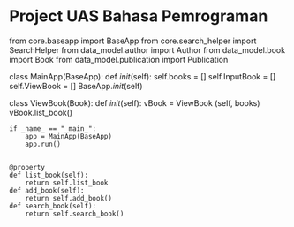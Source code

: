 # Project UAS Bahasa Pemrograman

from core.baseapp import BaseApp
from core.search_helper import SearchHelper
from data_model.author import Author
from data_model.book import Book
from data_model.publication import Publication

class MainApp(BaseApp):
    def _init_(self):
        self.books = []
        self.InputBook = []
        self.ViewBook = []
        BaseApp._init_(self)


class ViewBook(Book):
    def _init_(self):
        vBook = ViewBook (self, books)
        vBook.list_book()


    if _name_ == "_main_":
        app = MainApp(BaseApp)
        app.run()


    @property
    def list_book(self):
        return self.list_book
    def add_book(self):
        return self.add_book()
    def search_book(self):
        return self.search_book()
